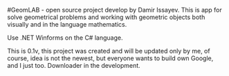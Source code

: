 #GeomLAB - open source project develop by Damir Issayev.
This is app for solve geometrical problems and working with geometric objects both visually and in the language mathematics.

Use .NET Winforms on the C# language.

This is 0.1v, this project was created and will be updated only by me, of course, idea is not the newest, but everyone wants to build own Google, and I just too.
Downloader in the development.
